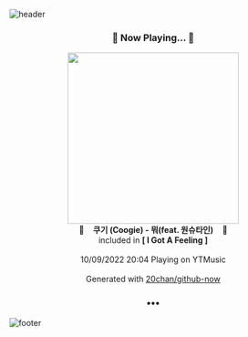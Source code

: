 ![header](https://capsule-render.vercel.app/api?type=wave&height=170&section=header&text=Hi.%20I'm%20SHIFT&fontColor=090707&fontAlignX=45&fontAlignY=65&fontSize=100)

<h3 align="center">🎵 Now Playing... 🎵</h3>
<p align="center">
  <a href="https://music.youtube.com/watch?v=jkEJ9f6YrX4">
    <img width="300" src="https://lh3.googleusercontent.com/ocirr-MJiIOIgKFj4ga4FsT9DH-24_5CWbxDzX0Ekjv03IcUW_3jwMObWPnTYKHnDA7rmElfMdJUFyzn">
  </a>
  <br>
  🎵&nbsp&nbsp&nbsp <b>쿠기 (Coogie) - 뭐(feat. 원슈타인)</b> &nbsp&nbsp&nbsp🎵
  <br>
  included in <b>[ I Got A Feeling ]</b>
  
  <br />
  <br />
  10/09/2022 20:04 Playing on YTMusic
  <br />
  <br />
  Generated with <a href="https://github.com/20chan/github-now">20chan/github-now</a>
</p>

<h3 align="center">•••</h3>

![footer](https://capsule-render.vercel.app/api?type=wave&height=150&section=footer)
